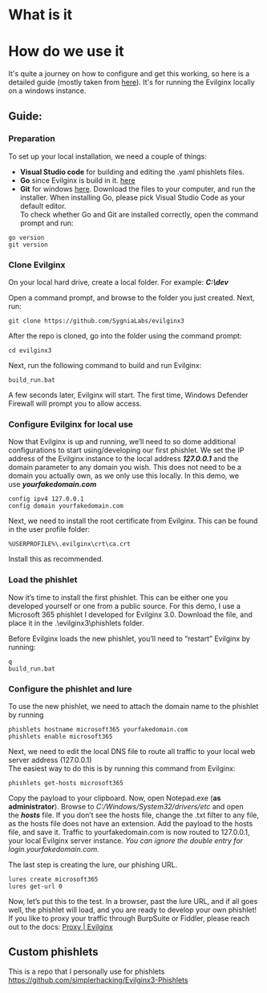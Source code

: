 # What is it


# How do we use it
It's quite a journey on how to configure and get this working, so here is a detailed guide (mostly taken from [here](https://janbakker.tech/running-evilginx-3-0-on-windows/)).
It's for running the Evilginx locally on a windows instance.

## Guide:
### Preparation
To set up your local installation, we need a couple of things:
- **Visual Studio code** for building and editing the .yaml phishlets files.
- **Go** since Evilginx is build in it. [here](https://go.dev/doc/install)
- **Git** for windows [here](https://gitforwindows.org/).
Download the files to your computer, and run the installer. When installing Go, please pick Visual Studio Code as your default editor.  
To check whether Go and Git are installed correctly, open the command prompt and run:
```
go version
git version
```

### Clone Evilginx
On your local hard drive, create a local folder. For example: **_C:\dev_**

Open a command prompt, and browse to the folder you just created. Next, run:
```
git clone https://github.com/SygniaLabs/evilginx3
```

After the repo is cloned, go into the folder using the command prompt:
```
cd evilginx3
```

Next, run the following command to build and run Evilginx:
```
build_run.bat
```

A few seconds later, Evilginx will start. The first time, Windows Defender Firewall will prompt you to allow access.

### Configure Evilginx for local use
Now that Evilginx is up and running, we’ll need to so dome additional configurations to start using/developing our first phishlet.
We set the IP address of the Evilginx instance to the local address **_127.0.0.1_** and the domain parameter to any domain you wish. This does not need to be a domain you actually own, as we only use this locally. In this demo, we use **_yourfakedomain.com_**
```
config ipv4 127.0.0.1
config domain yourfakedomain.com
```

Next, we need to install the root certificate from Evilginx. This can be found in the user profile folder:
```
%USERPROFILE%\.evilginx\crt\ca.crt
```
Install this as recommended.

### Load the phishlet
Now it’s time to install the first phishlet. This can be either one you developed yourself or one from a public source. For this demo, I use a Microsoft 365 phishlet I developed for Evilginx 3.0. Download the file, and place it in the .\evilginx3\phishlets folder.

Before Evilginx loads the new phishlet, you’ll need to “restart” Evilginx by running:
```
q
build_run.bat
```

### Configure the phishlet and lure
To use the new phishlet, we need to attach the domain name to the phishlet by running
```
phishlets hostname microsoft365 yourfakedomain.com 
phishlets enable microsoft365
```

Next, we need to edit the local DNS file to route all traffic to your local web server address (127.0.0.1)  
The easiest way to do this is by running this command from Evilginx:
```
phishlets get-hosts microsoft365
```

Copy the payload to your clipboard. Now, open Notepad.exe (**as administrator**). Browse to _C:/Windows/System32/drivers/etc_ and open the _**hosts**_ file. If you don’t see the hosts file, change the .txt filter to any file, as the hosts file does not have an extension. Add the payload to the hosts file, and save it. Traffic to yourfakedomain.com is now routed to 127.0.0.1, your local Evilginx server instance. _You can ignore the double entry for login.yourfakedomain.com._

The last step is creating the lure, our phishing URL.
```
lures create microsoft365
lures get-url 0
```

Now, let’s put this to the test. In a browser, past the lure URL, and if all goes well, the phishlet will load, and you are ready to develop your own phishlet!
If you like to proxy your traffic through BurpSuite or Fiddler, please reach out to the docs: [Proxy | Evilginx](https://help.evilginx.com/docs/guides/proxy)


## Custom phishlets
This is a repo that I personally use for phishlets
https://github.com/simplerhacking/Evilginx3-Phishlets
